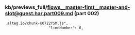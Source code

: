 ### kb/previews_full/flows__master-first__master-and-slot@guest.har.part009.md (part 002)

```md
.alteg.io/chunk-KO722YSM.js",
                    "lineNumber": 0,
  
```

```
